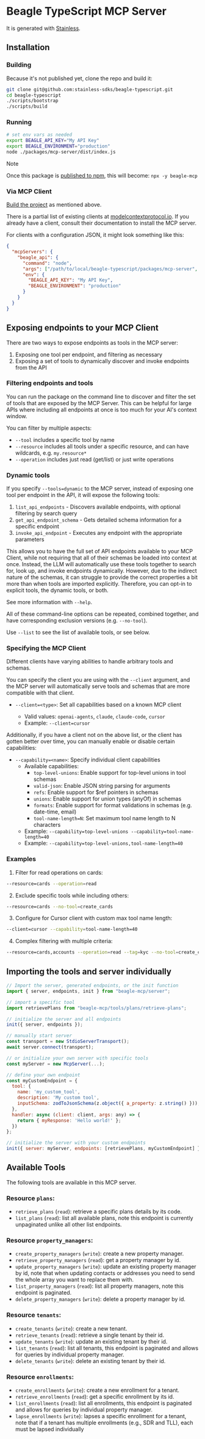 # Beagle TypeScript MCP Server

It is generated with [Stainless](https://www.stainless.com/).

## Installation

### Building

Because it's not published yet, clone the repo and build it:

```sh
git clone git@github.com:stainless-sdks/beagle-typescript.git
cd beagle-typescript
./scripts/bootstrap
./scripts/build
```

### Running

```sh
# set env vars as needed
export BEAGLE_API_KEY="My API Key"
export BEAGLE_ENVIRONMENT="production"
node ./packages/mcp-server/dist/index.js
```

> [!NOTE]
> Once this package is [published to npm](https://app.stainless.com/docs/guides/publish), this will become: `npx -y beagle-mcp`

### Via MCP Client

[Build the project](#building) as mentioned above.

There is a partial list of existing clients at [modelcontextprotocol.io](https://modelcontextprotocol.io/clients). If you already
have a client, consult their documentation to install the MCP server.

For clients with a configuration JSON, it might look something like this:

```json
{
  "mcpServers": {
    "beagle_api": {
      "command": "node",
      "args": ["/path/to/local/beagle-typescript/packages/mcp-server", "--client=claude", "--tools=all"],
      "env": {
        "BEAGLE_API_KEY": "My API Key",
        "BEAGLE_ENVIRONMENT": "production"
      }
    }
  }
}
```

## Exposing endpoints to your MCP Client

There are two ways to expose endpoints as tools in the MCP server:

1. Exposing one tool per endpoint, and filtering as necessary
2. Exposing a set of tools to dynamically discover and invoke endpoints from the API

### Filtering endpoints and tools

You can run the package on the command line to discover and filter the set of tools that are exposed by the
MCP Server. This can be helpful for large APIs where including all endpoints at once is too much for your AI's
context window.

You can filter by multiple aspects:

- `--tool` includes a specific tool by name
- `--resource` includes all tools under a specific resource, and can have wildcards, e.g. `my.resource*`
- `--operation` includes just read (get/list) or just write operations

### Dynamic tools

If you specify `--tools=dynamic` to the MCP server, instead of exposing one tool per endpoint in the API, it will
expose the following tools:

1. `list_api_endpoints` - Discovers available endpoints, with optional filtering by search query
2. `get_api_endpoint_schema` - Gets detailed schema information for a specific endpoint
3. `invoke_api_endpoint` - Executes any endpoint with the appropriate parameters

This allows you to have the full set of API endpoints available to your MCP Client, while not requiring that all
of their schemas be loaded into context at once. Instead, the LLM will automatically use these tools together to
search for, look up, and invoke endpoints dynamically. However, due to the indirect nature of the schemas, it
can struggle to provide the correct properties a bit more than when tools are imported explicitly. Therefore,
you can opt-in to explicit tools, the dynamic tools, or both.

See more information with `--help`.

All of these command-line options can be repeated, combined together, and have corresponding exclusion versions (e.g. `--no-tool`).

Use `--list` to see the list of available tools, or see below.

### Specifying the MCP Client

Different clients have varying abilities to handle arbitrary tools and schemas.

You can specify the client you are using with the `--client` argument, and the MCP server will automatically
serve tools and schemas that are more compatible with that client.

- `--client=<type>`: Set all capabilities based on a known MCP client

  - Valid values: `openai-agents`, `claude`, `claude-code`, `cursor`
  - Example: `--client=cursor`

Additionally, if you have a client not on the above list, or the client has gotten better
over time, you can manually enable or disable certain capabilities:

- `--capability=<name>`: Specify individual client capabilities
  - Available capabilities:
    - `top-level-unions`: Enable support for top-level unions in tool schemas
    - `valid-json`: Enable JSON string parsing for arguments
    - `refs`: Enable support for $ref pointers in schemas
    - `unions`: Enable support for union types (anyOf) in schemas
    - `formats`: Enable support for format validations in schemas (e.g. date-time, email)
    - `tool-name-length=N`: Set maximum tool name length to N characters
  - Example: `--capability=top-level-unions --capability=tool-name-length=40`
  - Example: `--capability=top-level-unions,tool-name-length=40`

### Examples

1. Filter for read operations on cards:

```bash
--resource=cards --operation=read
```

2. Exclude specific tools while including others:

```bash
--resource=cards --no-tool=create_cards
```

3. Configure for Cursor client with custom max tool name length:

```bash
--client=cursor --capability=tool-name-length=40
```

4. Complex filtering with multiple criteria:

```bash
--resource=cards,accounts --operation=read --tag=kyc --no-tool=create_cards
```

## Importing the tools and server individually

```js
// Import the server, generated endpoints, or the init function
import { server, endpoints, init } from "beagle-mcp/server";

// import a specific tool
import retrievePlans from "beagle-mcp/tools/plans/retrieve-plans";

// initialize the server and all endpoints
init({ server, endpoints });

// manually start server
const transport = new StdioServerTransport();
await server.connect(transport);

// or initialize your own server with specific tools
const myServer = new McpServer(...);

// define your own endpoint
const myCustomEndpoint = {
  tool: {
    name: 'my_custom_tool',
    description: 'My custom tool',
    inputSchema: zodToJsonSchema(z.object({ a_property: z.string() })),
  },
  handler: async (client: client, args: any) => {
    return { myResponse: 'Hello world!' };
  })
};

// initialize the server with your custom endpoints
init({ server: myServer, endpoints: [retrievePlans, myCustomEndpoint] });
```

## Available Tools

The following tools are available in this MCP server.

### Resource `plans`:

- `retrieve_plans` (`read`): retrieve a specific plans details by its code.
- `list_plans` (`read`): list all available plans, note this endpoint is currently unpaginated unlike all other list endpoints.

### Resource `property_managers`:

- `create_property_managers` (`write`): create a new property manager.
- `retrieve_property_managers` (`read`): get a property manager by id.
- `update_property_managers` (`write`): update an existing property manager by id, note that when updating contacts or addresses you need to send the whole array you want to replace them with.
- `list_property_managers` (`read`): list all property managers, note this endpoint is paginated.
- `delete_property_managers` (`write`): delete a property manager by id.

### Resource `tenants`:

- `create_tenants` (`write`): create a new tenant.
- `retrieve_tenants` (`read`): retrieve a single tenant by their id.
- `update_tenants` (`write`): update an existing tenant by their id.
- `list_tenants` (`read`): list all tenants, this endpoint is paginated and allows for queries by individual property manager.
- `delete_tenants` (`write`): delete an existing tenant by their id.

### Resource `enrollments`:

- `create_enrollments` (`write`): create a new enrollment for a tenant.
- `retrieve_enrollments` (`read`): get a specific enrollment by its id.
- `list_enrollments` (`read`): list all enrollments, this endpoint is paginated and allows for queries by individual property manager.
- `lapse_enrollments` (`write`): lapses a specific enrollment for a tenant, note that if a tenant has multiple enrollments (e.g., SDR and TLL), each must be lapsed individually
